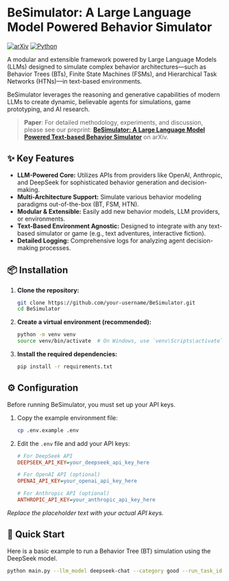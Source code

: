 # BeSimulator: A Large Language Model Powered Behavior Simulator

[![arXiv](https://img.shields.io/badge/arXiv-1234.56789-b31b1b.svg)](https://arxiv.org/abs/2409.15865)
[![Python](https://img.shields.io/badge/python-3.8%2B-blue)](3.10)

A modular and extensible framework powered by Large Language Models (LLMs) designed to simulate complex behavior architectures—such as Behavior Trees (BTs), Finite State Machines (FSMs), and Hierarchical Task Networks (HTNs)—in text-based environments.

BeSimulator leverages the reasoning and generative capabilities of modern LLMs to create dynamic, believable agents for simulations, game prototyping, and AI research.

> **Paper**: For detailed methodology, experiments, and discussion, please see our preprint: **[BeSimulator: A Large Language Model Powered Text-based Behavior Simulator](https://arxiv.org/abs/1234.56789)** on arXiv.

## ✨ Key Features

*   **LLM-Powered Core:** Utilizes APIs from providers like OpenAI, Anthropic, and DeepSeek for sophisticated behavior generation and decision-making.
*   **Multi-Architecture Support:** Simulate various behavior modeling paradigms out-of-the-box (BT, FSM, HTN).
*   **Modular & Extensible:** Easily add new behavior models, LLM providers, or environments.
*   **Text-Based Environment Agnostic:** Designed to integrate with any text-based simulator or game (e.g., text adventures, interactive fiction).
*   **Detailed Logging:** Comprehensive logs for analyzing agent decision-making processes.

## 📦 Installation

1.  **Clone the repository:**
    ```bash
    git clone https://github.com/your-username/BeSimulator.git
    cd BeSimulator
    ```

2.  **Create a virtual environment (recommended):**
    ```bash
    python -m venv venv
    source venv/bin/activate  # On Windows, use `venv\Scripts\activate`
    ```

3.  **Install the required dependencies:**
    ```bash
    pip install -r requirements.txt
    ```

## ⚙️ Configuration

Before running BeSimulator, you must set up your API keys.

1.  Copy the example environment file:
    ```bash
    cp .env.example .env
    ```
2.  Edit the `.env` file and add your API keys:
    ```ini
    # For DeepSeek API
    DEEPSEEK_API_KEY=your_deepseek_api_key_here

    # For OpenAI API (optional)
    OPENAI_API_KEY=your_openai_api_key_here

    # For Anthropic API (optional)
    ANTHROPIC_API_KEY=your_anthropic_api_key_here
    ```
*Replace the placeholder text with your actual API keys.*

## 🚀 Quick Start

Here is a basic example to run a Behavior Tree (BT) simulation using the DeepSeek model.

```bash
python main.py --llm_model deepseek-chat --category good --run_task_id 1